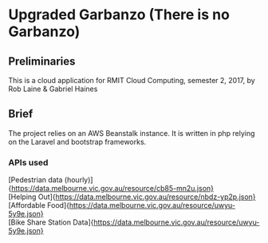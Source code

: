 # Upgraded Garbanzo (There is no Garbanzo)

## Preliminaries
This is a cloud application for RMIT Cloud Computing, semester 2, 2017, by Rob Laine & Gabriel Haines  

## Brief

  The project relies on an AWS Beanstalk instance. It is written in php relying on the Laravel and bootstrap frameworks.  


### APIs used
[Pedestrian data (hourly)]{https://data.melbourne.vic.gov.au/resource/cb85-mn2u.json}  
[Helping Out]{https://data.melbourne.vic.gov.au/resource/nbdz-yp2p.json}  
[Affordable Food]{https://data.melbourne.vic.gov.au/resource/uwyu-5y9e.json}  
[Bike Share Station Data]{https://data.melbourne.vic.gov.au/resource/uwyu-5y9e.json}  

